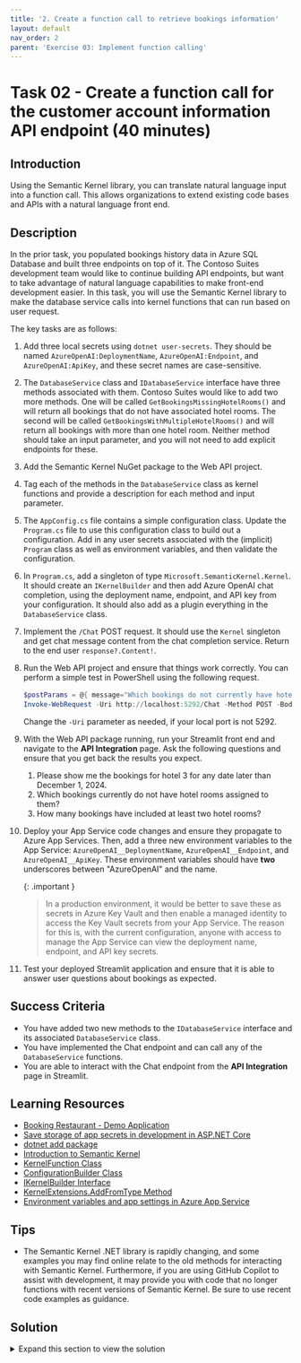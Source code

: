 ```yaml
---
title: '2. Create a function call to retrieve bookings information'
layout: default
nav_order: 2
parent: 'Exercise 03: Implement function calling'
---
```


# Task 02 - Create a function call for the customer account information API endpoint (40 minutes)

## Introduction

Using the Semantic Kernel library, you can translate natural language input into a function call. This allows organizations to extend existing code bases and APIs with a natural language front end.

## Description

In the prior task, you populated bookings history data in Azure SQL Database and built three endpoints on top of it. The Contoso Suites development team would like to continue building API endpoints, but want to take advantage of natural language capabilities to make front-end development easier. In this task, you will use the Semantic Kernel library to make the database service calls into kernel functions that can run based on user request.

The key tasks are as follows:

1. Add three local secrets using `dotnet user-secrets`. They should be named `AzureOpenAI:DeploymentName`, `AzureOpenAI:Endpoint`, and `AzureOpenAI:ApiKey`, and these secret names are case-sensitive.
2. The `DatabaseService` class and `IDatabaseService` interface have three methods associated with them. Contoso Suites would like to add two more methods. One will be called `GetBookingsMissingHotelRooms()` and will return all bookings that do not have associated hotel rooms. The second will be called `GetBookingsWithMultipleHotelRooms()` and will return all bookings with more than one hotel room. Neither method should take an input parameter, and you will not need to add explicit endpoints for these.
3. Add the Semantic Kernel NuGet package to the Web API project.
4. Tag each of the methods in the `DatabaseService` class as kernel functions and provide a description for each method and input parameter.
5. The `AppConfig.cs` file contains a simple configuration class. Update the `Program.cs` file to use this configuration class to build out a configuration. Add in any user secrets associated with the (implicit) `Program` class as well as environment variables, and then validate the configuration.
6. In `Program.cs`, add a singleton of type `Microsoft.SemanticKernel.Kernel`. It should create an `IKernelBuilder` and then add Azure OpenAI chat completion, using the deployment name, endpoint, and API key from your configuration. It should also add as a plugin everything in the `DatabaseService` class.
7. Implement the `/Chat` POST request. It should use the `Kernel` singleton and get chat message content from the chat completion service. Return to the end user `response?.Content!`.
8. Run the Web API project and ensure that things work correctly. You can perform a simple test in PowerShell using the following request.

    ```powershell
    $postParams = @{ message="Which bookings do not currently have hotel rooms associated with them?" }
    Invoke-WebRequest -Uri http://localhost:5292/Chat -Method POST -Body $postParams
    ```

    Change the `-Uri` parameter as needed, if your local port is not 5292.
9. With the Web API package running, run your Streamlit front end and navigate to the **API Integration** page. Ask the following questions and ensure that you get back the results you expect.
   1. Please show me the bookings for hotel 3 for any date later than December 1, 2024.
   2. Which bookings currently do not have hotel rooms assigned to them?
   3. How many bookings have included at least two hotel rooms?
10. Deploy your App Service code changes and ensure they propagate to Azure App Services. Then, add a three new environment variables to the App Service: `AzureOpenAI__DeploymentName`, `AzureOpenAI__Endpoint`, and `AzureOpenAI__ApiKey`. These environment variables should have **two** underscores between "AzureOpenAI" and the name.

    {: .important }
    > In a production environment, it would be better to save these as secrets in Azure Key Vault and then enable a managed identity to access the Key Vault secrets from your App Service. The reason for this is, with the current configuration, anyone with access to manage the App Service can view the deployment name, endpoint, and API key secrets.

11. Test your deployed Streamlit application and ensure that it is able to answer user questions about bookings as expected.

## Success Criteria

- You have added two new methods to the `IDatabaseService` interface and its associated `DatabaseService` class.
- You have implemented the Chat endpoint and can call any of the `DatabaseService` functions.
- You are able to interact with the Chat endpoint from the **API Integration** page in Streamlit.

## Learning Resources

- [Booking Restaurant - Demo Application](https://github.com/microsoft/semantic-kernel/tree/main/dotnet/samples/Demos/BookingRestaurant)
- [Save storage of app secrets in development in ASP.NET Core](https://learn.microsoft.com/aspnet/core/security/app-secrets?view=aspnetcore-8.0&tabs=windows)
- [dotnet add package](https://learn.microsoft.com/dotnet/core/tools/dotnet-add-package)
- [Introduction to Semantic Kernel](https://learn.microsoft.com/semantic-kernel/overview/)
- [KernelFunction Class](https://learn.microsoft.com/dotnet/api/microsoft.semantickernel.kernelfunction?view=semantic-kernel-dotnet)
- [ConfigurationBuilder Class](https://learn.microsoft.com/dotnet/api/microsoft.extensions.configuration.configurationbuilder?view=net-8.0)
- [IKernelBuilder Interface](https://learn.microsoft.com/dotnet/api/microsoft.semantickernel.ikernelbuilder?view=semantic-kernel-dotnet)
- [KernelExtensions.AddFromType Method](https://learn.microsoft.com/dotnet/api/microsoft.semantickernel.kernelextensions.addfromtype?view=semantic-kernel-dotnet)
- [Environment variables and app settings in Azure App Service](https://learn.microsoft.com/azure/app-service/reference-app-settings?tabs=kudu%2Cdotnet)

## Tips

- The Semantic Kernel .NET library is rapidly changing, and some examples you may find online relate to the old methods for interacting with Semantic Kernel. Furthermore, if you are using GitHub Copilot to assist with development, it may provide you with code that no longer functions with recent versions of Semantic Kernel. Be sure to use recent code examples as guidance.

## Solution

<details markdown="block">
<summary>Expand this section to view the solution</summary>

- In order to add user secrets to your .NET project, open a console in the Web API directory containing your `ContosoSuitesWebAPI.csproj` file. Then, run the following commands, replacing the secret values with your actual endpoint and API key, respectively.

    ```sh
    dotnet user-secrets init

    dotnet user-secrets set "AzureOpenAI:DeploymentName" "gpt-4o"
    dotnet user-secrets set "AzureOpenAI:Endpoint" "{your_endpoint}"
    dotnet user-secrets set "AzureOpenAI:ApiKey" "{your_key}"
    ```

- The code for the `GetBookingsMissingHotelRooms()` method is in the `DatabaseService` class as follows:

    ```csharp
    public async Task<IEnumerable<Booking>> GetBookingsMissingHotelRooms()
    {
        var sql = """
            SELECT
                b.BookingID,
                b.CustomerID,
                b.HotelID,
                b.StayBeginDate,
                b.StayEndDate,
                b.NumberOfGuests
            FROM dbo.Booking b
            WHERE NOT EXISTS
                (
                    SELECT 1
                    FROM dbo.BookingHotelRoom h
                    WHERE
                        b.BookingID = h.BookingID
                );
            """;
        await _conn.OpenAsync();
        using var cmd = new SqlCommand(sql, _conn);
        using var reader = await cmd.ExecuteReaderAsync();
        var bookings = new List<Booking>();
        while (await reader.ReadAsync())
        {
            bookings.Add(new Booking
            {
                BookingID = reader.GetInt32(0),
                CustomerID = reader.GetInt32(1),
                HotelID = reader.GetInt32(2),
                StayBeginDate = reader.GetDateTime(3),
                StayEndDate = reader.GetDateTime(4),
                NumberOfGuests = reader.GetInt32(5)
            });
        }
        await _conn.CloseAsync();

        return bookings;
    }
    ```

- The code for the `GetBookingsWithMultipleHotelRooms()` method in the `DatabaseService` class is as follows:

    ```csharp
    public async Task<IEnumerable<Booking>> GetBookingsWithMultipleHotelRooms()
    {
        var sql = """
            SELECT
                b.BookingID,
                b.CustomerID,
                b.HotelID,
                b.StayBeginDate,
                b.StayEndDate,
                b.NumberOfGuests
            FROM dbo.Booking b
            WHERE
                (
                    SELECT COUNT(1)
                    FROM dbo.BookingHotelRoom h
                    WHERE
                        b.BookingID = h.BookingID
                ) > 1;
            """;
        await _conn.OpenAsync();
        using var cmd = new SqlCommand(sql, _conn);
        using var reader = await cmd.ExecuteReaderAsync();
        var bookings = new List<Booking>();
        while (await reader.ReadAsync())
        {
            bookings.Add(new Booking
            {
                BookingID = reader.GetInt32(0),
                CustomerID = reader.GetInt32(1),
                HotelID = reader.GetInt32(2),
                StayBeginDate = reader.GetDateTime(3),
                StayEndDate = reader.GetDateTime(4),
                NumberOfGuests = reader.GetInt32(5)
            });
        }
        await _conn.CloseAsync();

        return bookings;
    }
    ```

- To add the Semantic Kernel NuGet package, you can run the following command from the command line, in the Web API directory containing your `ContosoSuitesWebAPI.csproj` file.

    ```powershell
    dotnet add package Microsoft.SemanticKernel
    ```

- In order to tag a method in the `DatabaseService.cs` file, you will need to include the `Microsoft.SemanticKernel` namespace at the top of the file, along with the other **using** statements.

    ```csharp
    using Microsoft.SemanticKernel;
    ```

    Then, add `[KernelFunction]` and `[Description()]` descriptors to each of the five methods you want to be available for Semantic Kernel to call. For example, the `GetHotels()` method signature would look like:

    ```csharp
    [KernelFunction]
    [Description("Get all hotels.")]
    public async Task<IEnumerable<Hotel>> GetHotels()
    ```

    For methods with parameters, include as well a `[Description()]` descriptor for each parameter. For example, the `GetBookingsForHotel()` method would look like:

    ```csharp
    [KernelFunction]
    [Description("Get all bookings for a single hotel.")]
    public async Task<IEnumerable<Booking>> GetBookingsForHotel(
        [Description("The ID of the hotel")] int hotelId
        )
    ```

    Make sure to do this for all five methods, including the two you created in Step 2 of this task.
- The code to create a new configuration item requires that you add a **using** statement to the top of `Program.cs`:

    ```csharp
    using Microsoft.Extensions.Configuration;
    ```

    From there, after creating the **builder** object, add the following code:

    ```csharp
    var config = new ConfigurationBuilder()
        .AddUserSecrets<Program>()
        .AddEnvironmentVariables()
        .Build()
        .Get<AppConfig>() ??
        throw new InvalidOperationException("Configuration is not set up correctly. Ensure you have saved your DeploymentName, Endpoint, and ApiKey secrets for Azure OpenAI, either as user secrets or as environment variables.");
    
    config.Validate();
    ```

- The code to create a singleton `Kernel` is as follows, and should be added below the singleton builder for `CosmosClient`.

    ```csharp
    builder.Services.AddSingleton<Kernel>((_) =>
    {
        IKernelBuilder kernelBuilder = Kernel.CreateBuilder();
        kernelBuilder.AddAzureOpenAIChatCompletion(
            deploymentName: config.AzureOpenAI!.DeploymentName!,
            endpoint: config.AzureOpenAI!.Endpoint!,
            apiKey: config.AzureOpenAI!.ApiKey!
        );
        kernelBuilder.Plugins.AddFromType<DatabaseService>();
        return kernelBuilder.Build();
    });
    ```

- The code to implement the `/Chat` POST request is as follows:

    ```csharp
    app.MapPost("/Chat", async Task<string> (HttpRequest request) =>
    {
        var message = await Task.FromResult(request.Form["message"]);
        var kernel = app.Services.GetRequiredService<Kernel>();
        var chatCompletionService = kernel.GetRequiredService<IChatCompletionService>();
        var executionSettings = new OpenAIPromptExecutionSettings
        {
            ToolCallBehavior = ToolCallBehavior.AutoInvokeKernelFunctions
        };
        var response = await chatCompletionService.GetChatMessageContentAsync(message.ToString(), executionSettings, kernel);
        return response?.Content!;
    })
        .WithName("Chat")
        .WithOpenApi();
    ```

- In order to create an environment variable for your App Service, perform the following actions.
  - Navigate back to your resource group in the Azure Portal. Then, select the **App Service** named `{your_unique_id}-api`. In the **Settings** menu, choose the **Environment variables** option. Then, navigate to the **App settings** tab and select the **Add** button.

     ![Creating a new environment variable for an Azure App Service](../../media/Solution/0302_AddEnvironmentVariable1.png)

  - Create three environment variables. The first is `AzureOpenAI__DeploymentName` and should have a value of `gpt-4o`. The second is `AzureOpenAI__Endpoint` and should have a value of your Azure OpenAI endpoint URL. The third is `AzureOpenAI__ApiKey` and should have a value of your Azure OpenAI API key. After entering data for an application setting, select **Apply** to save the setting.

     ![Filling in details for the new environment variable for an Azure App Service](../../media/Solution/0301_AddEnvironmentVariable2.png)

    {: .note }
    > These environment variables should have **two** underscores between "AzureOpenAI" and the name.

    After creating the three application settings, select the **Apply** button to finish saving them. This will restart your API service.

</details>

